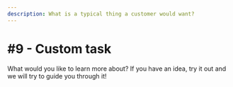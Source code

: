 ```yaml
---
description: What is a typical thing a customer would want?
---
```


# \#9 - Custom task

What would you like to learn more about? If you have an idea, try it out and we will try to guide you through it!

